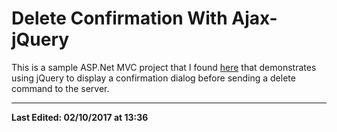 # Delete Confirmation With Ajax-jQuery

This is a sample ASP.Net MVC project that I found [here][1] that demonstrates using jQuery to
display a confirmation dialog before sending a delete command to the server.

---
**Last Edited: 02/10/2017 at 13:36**

[1]: http://tinyurl.com/zlr9gza "Ricardo Covo’s Weblog - 'ASP MVC – Delete confirmation with Ajax & jQuery UI Dialog'"
